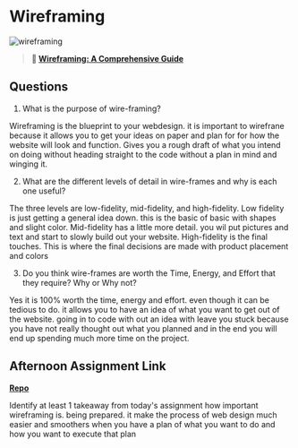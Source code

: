 # Wireframing

![wireframing](https://bcw.blob.core.windows.net/public/img/courses/2293087935019893)

> **📖 [Wireframing: A Comprehensive Guide](https://codeworksacademy.com/fs-student-guide/resources/wk1/06-Wireframing)**

## Questions

1. What is the purpose of wire-framing?

Wireframing is the blueprint to your webdesign. it is important to wirefrane because it allows you to get your ideas on paper and plan for for how the website will look and function. Gives you a rough draft of what you intend on doing without heading straight to the code without a plan in mind and winging it.

2. What are the different levels of detail in wire-frames and why is each one useful?

The three levels are low-fidelity, mid-fidelity, and high-fidelity. Low fidelity is just getting a general idea down. this is the basic of basic with shapes and slight color. Mid-fidelity has a little more detail. you wil put pictures and text and start to slowly build out your website. High-fidelity is the final touches. This is where the final decisions are made with product placement and colors

3. Do you think wire-frames are worth the Time, Energy, and Effort that they require? Why or Why not?

Yes it is 100% worth the time, energy and effort. even though it can be tedious to do. it allows you to have an idea of what you want to get out of the website. going in to code with out an idea with leave you stuck because you have not really thought out what you planned and in the end you will end up spending much more time on the project.

## Afternoon Assignment Link

**[Repo](https://github.com/Luke-Yost/week1day4challenge.git)**

Identify at least 1 takeaway from today's assignment
how important wireframing is. being prepared. it make the process of web design much easier and smoothers when you have a plan of what you want to do and how you want to execute that plan

